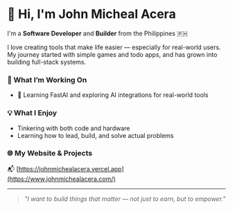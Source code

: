 # 👋 Hi, I'm John Micheal Acera

I'm a **Software Developer** and **Builder** from the Philippines 🇵🇭

I love creating tools that make life easier — especially for real-world users. My journey started with simple games and todo apps, and has grown into building full-stack systems.

### 🧠 What I’m Working On
- 🤖 Learning FastAI and exploring AI integrations for real-world tools

### 💡 What I Enjoy
- Tinkering with both code and hardware
- Learning how to lead, build, and solve actual problems

### 🌐 My Website & Projects
📬 [https://johnmichealacera.vercel.app](https://www.johnmichealacera.com/)

---

> *"I want to build things that matter — not just to earn, but to empower."*
